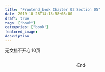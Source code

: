 ```yaml
---
title: "Frontend_book Chapter 02 Section 05"
date: 2019-10-28T18:13:58+08:00
draft: true
tags: ["book"]
categories: ["book"]
featured_image: 
description: 
---
```


无文档不开心 10页

<br>

<center>  ·End·  </center>